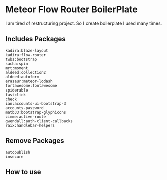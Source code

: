 # Meteor Flow Router BoilerPlate

I am tired of restructuring project. So I create boilerplate I used many times.

## Includes Packages
```
kadira:blaze-layout
kadira:flow-router
twbs:bootstrap
sacha:spin
mrt:moment
aldeed:collection2
aldeed:autoform
erasaur:meteor-lodash
fortawesome:fontawesome
spiderable
fastclick
check
ian:accounts-ui-bootstrap-3
accounts-password
matb33:bootstrap-glyphicons
zimme:active-route
gwendall:auth-client-callbacks
raix:handlebar-helpers
```

## Remove Packages
```
autopublish
insecure
```

## How to use
